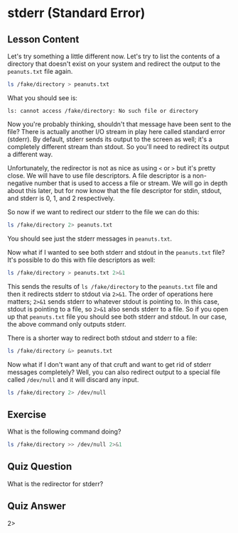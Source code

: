 # stderr (Standard Error)

## Lesson Content

Let's try something a little different now. Let's try to list the contents of a directory that doesn't exist on your system and redirect the output to the `peanuts.txt` file again.

```bash
ls /fake/directory > peanuts.txt
```

What you should see is:

```plaintext
ls: cannot access /fake/directory: No such file or directory
```

Now you're probably thinking, shouldn't that message have been sent to the file? There is actually another I/O stream in play here called standard error (stderr). By default, stderr sends its output to the screen as well; it's a completely different stream than stdout. So you'll need to redirect its output a different way.

Unfortunately, the redirector is not as nice as using `<` or `>` but it's pretty close. We will have to use file descriptors. A file descriptor is a non-negative number that is used to access a file or stream. We will go in depth about this later, but for now know that the file descriptor for stdin, stdout, and stderr is 0, 1, and 2 respectively.

So now if we want to redirect our stderr to the file we can do this:

```bash
ls /fake/directory 2> peanuts.txt
```

You should see just the stderr messages in `peanuts.txt`.

Now what if I wanted to see both stderr and stdout in the `peanuts.txt` file? It's possible to do this with file descriptors as well:

```bash
ls /fake/directory > peanuts.txt 2>&1
```

This sends the results of `ls /fake/directory` to the `peanuts.txt` file and then it redirects stderr to stdout via `2>&1`. The order of operations here matters; `2>&1` sends stderr to whatever stdout is pointing to. In this case, stdout is pointing to a file, so `2>&1` also sends stderr to a file. So if you open up that `peanuts.txt` file you should see both stderr and stdout. In our case, the above command only outputs stderr.

There is a shorter way to redirect both stdout and stderr to a file:

```bash
ls /fake/directory &> peanuts.txt
```

Now what if I don't want any of that cruft and want to get rid of stderr messages completely? Well, you can also redirect output to a special file called `/dev/null` and it will discard any input.

```bash
ls /fake/directory 2> /dev/null
```

## Exercise

What is the following command doing?

```bash
ls /fake/directory >> /dev/null 2>&1
```

## Quiz Question

What is the redirector for stderr?

## Quiz Answer

2>
